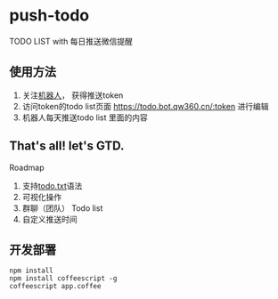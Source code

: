 # push-todo
TODO LIST with 每日推送微信提醒

## 使用方法

1. 关注[机器人](https://github.com/tans/push-bot)， 获得推送token
2. 访问token的todo list页面 https://todo.bot.qw360.cn/:token 进行编辑
3. 机器人每天推送todo list 里面的内容

## That's all! let's GTD.

Roadmap
1. 支持[todo.txt](https://github.com/todotxt/todo.txt)语法
2. 可视化操作
3. 群聊（团队） Todo list
4. 自定义推送时间



## 开发部署
```
npm install
npm install coffeescript -g
coffeescript app.coffee
```
